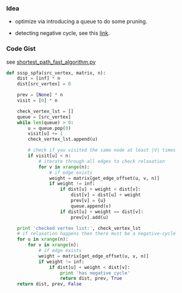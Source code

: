 ### Idea

* optimize via introducing a queue to do some pruning.

* detecting negative cycle, see this [link](https://stackoverflow.com/questions/18007979/detecting-negative-cycles-using-spfa-algorithm).

### Code Gist

see [shortest_path_fast_algorithm.py](../python_playground/shortest_path_fast_algorithm.py)

```python
def sssp_spfa(src_vertex, matrix, n):
    dist = [inf] * n
    dist[src_vertex] = 0

    prev = [None] * n
    visit = [0] * n

    check_vertex_lst = []
    queue = [src_vertex]
    while len(queue) > 0:
        u = queue.pop(0)
        visit[u] += 1
        check_vertex_lst.append(u)

        # check if you visited the same node at least |V| times
        if visit[u] < n:
            # iterate through all edges to check relaxation
            for v in xrange(n):
                # if edge exists
                weight = matrix[get_edge_offset(u, v, n)]
                if weight != inf:
                    if dist[u] + weight < dist[v]:
                        dist[v] = dist[u] + weight
                        prev[v] = {u}
                        queue.append(v)
                    if dist[u] + weight == dist[v]:
                        prev[v].add(u)

    print 'checked vertex list:', check_vertex_lst
    # if relaxation happens then there must be a negative-cycle
    for u in xrange(n):
        for v in xrange(n):
            # if edge exists
            weight = matrix[get_edge_offset(u, v, n)]
            if weight != inf:
                if dist[u] + weight < dist[v]:
                    print 'has negative cycle'
                    return dist, prev, True
    return dist, prev, False
```

